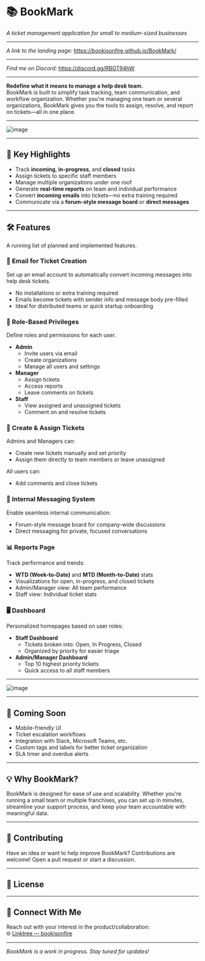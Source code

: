 # 📚 BookMark
*A ticket management application for small to medium-sized businesses*

---

*A link to the landing page:*
https://bookisonfire.github.io/BookMark/

---

*Find me on Discord:*
https://discord.gg/RBGT94hW

---

**Redefine what it means to manage a help desk team.**  
BookMark is built to simplify task tracking, team communication, and workflow organization. Whether you're managing one team or several organizations, BookMark gives you the tools to assign, resolve, and report on tickets—all in one place.

---

![image](https://github.com/user-attachments/assets/e24ac6b8-c6d8-4e9c-9651-34074775f52b)
 

---

## 🚀 Key Highlights

- Track **incoming**, **in-progress**, and **closed** tasks
- Assign tickets to specific staff members
- Manage multiple organizations under one roof
- Generate **real-time reports** on team and individual performance
- Convert **incoming emails** into tickets—no extra training required
- Communicate via a **forum-style message board** or **direct messages**

---

## 🛠️ Features

A running list of planned and implemented features.

### 📩 Email for Ticket Creation
Set up an email account to automatically convert incoming messages into help desk tickets.

- No installations or extra training required
- Emails become tickets with sender info and message body pre-filled
- Ideal for distributed teams or quick startup onboarding

### 🔐 Role-Based Privileges

Define roles and permissions for each user.

- **Admin**
  - Invite users via email
  - Create organizations
  - Manage all users and settings
- **Manager**
  - Assign tickets
  - Access reports
  - Leave comments on tickets
- **Staff**
  - View assigned and unassigned tickets
  - Comment on and resolve tickets

### 📝 Create & Assign Tickets
Admins and Managers can:

- Create new tickets manually and set priority
- Assign them directly to team members or leave unassigned

All users can:

- Add comments and close tickets

### 💬 Internal Messaging System
Enable seamless internal communication:

- Forum-style message board for company-wide discussions
- Direct messaging for private, focused conversations

### 📊 Reports Page

Track performance and trends:

- **WTD (Week-to-Date)** and **MTD (Month-to-Date)** stats
- Visualizations for open, in-progress, and closed tickets
- Admin/Manager view: All team performance
- Staff view: Individual ticket stats

### 🖥️ Dashboard

Personalized homepages based on user roles:

- **Staff Dashboard**
  - Tickets broken into: Open, In Progress, Closed
  - Organized by priority for easier triage
- **Admin/Manager Dashboard**
  - Top 10 highest priority tickets
  - Quick access to all staff members

---

![image](https://github.com/user-attachments/assets/35ae71fe-9fe6-4d6e-9dbe-8d003553af68)


---

## 📌 Coming Soon

- Mobile-friendly UI
- Ticket escalation workflows
- Integration with Slack, Microsoft Teams, etc.
- Custom tags and labels for better ticket organization
- SLA timer and overdue alerts

---

## 💡 Why BookMark?

BookMark is designed for ease of use and scalability. Whether you're running a small team or multiple franchises, you can set up in minutes, streamline your support process, and keep your team accountable with meaningful data.

---

## 🧠 Contributing

Have an idea or want to help improve BookMark? Contributions are welcome! Open a pull request or start a discussion.

---

## 📄 License


---

## 🔗 Connect With Me

Reach out with your interest in the product/collaboration:  
🌐 [Linktree — bookisonfire](https://linktr.ee/bookisonfire)

---

*BookMark is a work in progress. Stay tuned for updates!*








